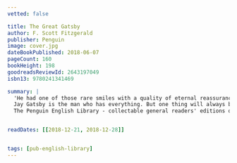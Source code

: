 ```yaml
---
vetted: false

title: The Great Gatsby
author: F. Scott Fitzgerald
publisher: Penguin
image: cover.jpg
dateBookPublished: 2018-06-07
pageCount: 160
bookHeight: 198
goodreadsReviewId: 2643197049
isbn13: 9780241341469

summary: |
  'He had one of those rare smiles with a quality of eternal reassurance in it, that you may come across four or five times in life.'
  Jay Gatsby is the man who has everything. But one thing will always be out of his reach … Everybody who is anybody is seen at his glittering parties. Day and night his Long Island mansion buzzes with bright young things drinking, dancing and debating his mysterious character. For Gatsby - young, handsome, fabulously rich - always seems alone in the crowd, watching and waiting, though no one knows what for. Beneath the shimmering surface of his life he is hiding a secret: a silent longing that can never be fulfilled. And soon this destructive obsession will force his world to unravel.
  The Penguin English Library - collectable general readers' editions of the best fiction in English, from the eighteenth century to the end of the Second World War.


readDates: [[2018-12-21, 2018-12-28]]


tags: [pub-english-library]
---
```

